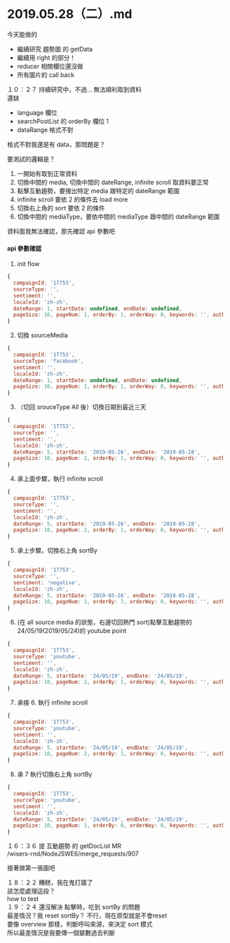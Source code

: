 # 2019.05.28（二）.md

今天能做的
- 繼續研究 趨勢圖 的 getData
- 繼續用 right 的部分！
- reducer 相關欄位還沒做
- 所有圖片的 call back

１０：２７ 持續研究中，不過... 無法順利取到資料  
還缺
- language 欄位
- searchPostList 的 orderBy 欄位 1
- dataRange 格式不對

格式不對我還是有 data，那問題是？  

要測試的邏輯是？
1. 一開始有取到正常資料
2. 切換中間的 media, 切換中間的 dateRange, infinite scroll 取資料要正常
3. 點擊互動趨勢，要搜出特定 media 跟特定的 dateRange 範圍
4. infinite scroll 要依 2 的條件去 load more
5. 切換右上角的 sort 要依 2 的條件
6. 切換中間的 mediaType，要依中間的 mediaType 跟中間的 dateRange 範圍

資料面我無法確認，那先確認 api 參數吧  

#### api 參數確認
1. init flow
```js
{
  campaignId: '17753',
  sourceType: '',
  sentiment: '',
  localeId: 'zh-zh',
  dateRange: 1, startDate: undefined, endDate: undefined,
  pageSize: 10, pageNum: 1, orderBy: 1, orderWay: 0, keywords: '', authorId: ''
}
```

2. 切換 sourceMedia
```js
{
  campaignId: '17753',
  sourceType: 'facebook',
  sentiment: '',
  localeId: 'zh-zh',
  dateRange: 1, startDate: undefined, endDate: undefined,
  pageSize: 10, pageNum: 1, orderBy: 1, orderWay: 0, keywords: '', authorId: ''
}
```

3. （切回 srouceType All 後）切換日期到最近三天
```js
{
  campaignId: '17753',
  sourceType: '',
  sentiment: '',
  localeId: 'zh-zh',
  dateRange: 5, startDate: '2019-05-26', endDate: '2019-05-28',
  pageSize: 10, pageNum: 1, orderBy: 1, orderWay: 0, keywords: '', authorId: ''
}
```

4. 承上面步驟，執行 infinite scroll
```js
{
  campaignId: '17753',
  sourceType: '',
  sentiment: '',
  localeId: 'zh-zh',
  dateRange: 5, startDate: '2019-05-26', endDate: '2019-05-28',
  pageSize: 10, pageNum: 2, orderBy: 1, orderWay: 0, keywords: '', authorId: ''
}
```

5. 承上步驟，切換右上角 sortBy
```js
{
  campaignId: '17753',
  sourceType: '',
  sentiment: 'negative',
  localeId: 'zh-zh',
  dateRange: 5, startDate: '2019-05-26', endDate: '2019-05-28',
  pageSize: 10, pageNum: 1, orderBy: 7, orderWay: 0, keywords: '', authorId: ''
}
```

6. (在 all source media 的狀態，右邊切回熱門 sort)點擊互動趨勢的 24/05/19(2019/05/24)的 youtube point
```js
{
  campaignId: '17753',
  sourceType: 'youtube',
  sentiment: '',
  localeId: 'zh-zh',
  dateRange: 5, startDate: '24/05/19', endDate: '24/05/19',
  pageSize: 10, pageNum: 1, orderBy: 1, orderWay: 0, keywords: '', authorId: ''
}
```

7. 承接 6. 執行 infinite scroll
```js
{
  campaignId: '17753',
  sourceType: 'youtube',
  sentiment: '',
  localeId: 'zh-zh',
  dateRange: 5, startDate: '24/05/19', endDate: '24/05/19',
  pageSize: 10, pageNum: 2, orderBy: 1, orderWay: 0, keywords: '', authorId: ''
}
```

8. 承 7 執行切換右上角 sortBy
```js
{ 
  campaignId: '17753',
  sourceType: 'youtube',
  sentiment: '',
  localeId: 'zh-zh',
  dateRange: 5, startDate: '24/05/19', endDate: '24/05/19',
  pageSize: 10, pageNum: 1, orderBy: 0, orderWay: 0, keywords: '', authorId: ''
}
```

 
１６：３６ 提 互動趨勢 的 getDocList MR  
/wisers-rnd/NodeJSWE6/merge_requests/907  

接著做第一張圖吧

１８：２２ 糟糕，我在鬼打牆了  
該怎麼處理這段？  
how to test  
１９：２４ 還沒解決 點擊時，吃到 sortBy 的問題  
最差情況？我 reset sortBy？ 不行，現在原型就是不會reset  
要像 overview 那樣，判斷呼叫來源，來決定 sort 模式  
所以最差情況是我要傳一個變數過去判斷

